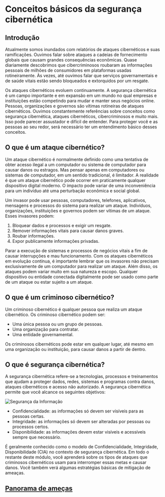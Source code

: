 # Conceitos básicos da segurança cibernética 

## Introdução

Atualmente somos inundados com relatórios de ataques cibernéticos e suas ramificações. Ouvimos falar sobre ataques a cadeias de fornecimento globais que causam grandes consequências econômicas. Quase diariamente descobrimos que cibercriminosos roubaram as informações pessoais de milhões de consumidores em plataformas usadas rotineiramente. Às vezes, até ouvimos falar que serviços governamentais e de saúde vitais estão sendo bloqueados e extorquidos por um resgate.

Os ataques cibernéticos evoluem continuamente. A segurança cibernética é um campo importante e em expansão em um mundo no qual empresas e instituições estão competindo para mudar e manter seus negócios online. Pessoas, organizações e governos são vítimas rotineiras de ataques cibernéticos. Ouvimos constantemente referências sobre conceitos como segurança cibernética, ataques cibernéticos, cibercriminosos e muito mais. Isso pode parecer assustador e difícil de entender. Para proteger você e as pessoas ao seu redor, será necessário ter um entendimento básico desses conceitos.

## O que é um ataque cibernético?

Um ataque cibernético é normalmente definido como uma tentativa de obter acesso ilegal a um computador ou sistema de computador para causar danos ou estragos. Mas pensar apenas em computadores ou sistemas de computador, em um sentido tradicional, é limitador. A realidade é que um ataque cibernético pode ocorrer em praticamente qualquer dispositivo digital moderno. O impacto pode variar de uma inconveniência para um indivíduo até uma perturbação econômica e social global.

Um invasor pode usar pessoas, computadores, telefones, aplicativos, mensagens e processos do sistema para realizar um ataque. Indivíduos, organizações, instituições e governos podem ser vítimas de um ataque. Esses invasores podem:

1. Bloquear dados e processos e exigir um resgate.
2. Remover informações vitais para causar danos graves.
3. Roubar informações.
4. Expor publicamente informações privadas.

Parar a execução de sistemas e processos de negócios vitais a fim de causar interrupções e mau funcionamento.
Com os ataques cibernéticos em evolução contínua, é importante lembrar que os invasores não precisam exclusivamente de um computador para realizar um ataque. Além disso, os ataques podem variar muito em sua natureza e escopo. Qualquer dispositivo ou entidade conectada digitalmente pode ser usado como parte de um ataque ou estar sujeito a um ataque.

## O que é um criminoso cibernético?

Um criminoso cibernético é qualquer pessoa que realiza um ataque cibernético. Os criminoso cibernético podem ser:

* Uma única pessoa ou um grupo de pessoas.
* Uma organização para contratar.
* Uma entidade governamental.

Os criminosos cibernéticos pode estar em qualquer lugar, até mesmo em uma organização ou instituição, para causar danos a partir de dentro.

## O que é segurança cibernética?

A segurança cibernética refere-se a tecnologias, processos e treinamentos que ajudam a proteger dados, redes, sistemas e programas contra danos, ataques cibernéticos e acesso não autorizado. A segurança cibernética permite que você alcance os seguintes objetivos:

![Segurança da Informação](https://learn.microsoft.com/pt-br/training/wwl-sci/describe-basic-cybersecurity-threats-attacks-mitigations/media/confidentiality-integrity-availability-triangle.png)

* Confidencialidade: as informações só devem ser visíveis para as pessoas certas.
* Integridade: as informações só devem ser alteradas por pessoas ou processos certos.
* Disponibilidade: as informações devem estar visíveis e acessíveis sempre que necessário.

É geralmente conhecido como o modelo de Confidencialidade, Integridade, Disponibilidade (CIA) no contexto de segurança cibernética. Em todo o restante deste módulo, você aprenderá sobre os tipos de ataques que criminosos cibernéticos usam para interromper essas metas e causar danos. Você também verá algumas estratégias básicas de mitigação de ameaças.

## [Panorama de ameças](seguranca/ameacas.md)